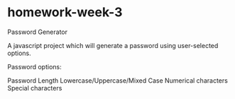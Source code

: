 # homework-week-3
Password Generator

A javascript project which will generate a password using user-selected options.

Password options:

Password Length
Lowercase/Uppercase/Mixed Case
Numerical characters
Special characters


